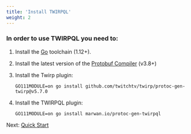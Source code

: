 ```yaml
---
title: 'Install TWIRPQL'
weight: 2
---
```



### In order to use TWIRPQL you need to:

1. Install the [Go](https://golang.org) toolchain (1.12+). 
2. Install the latest version of the [Protobuf Compiler](https://github.com/protocolbuffers/protobuf/releases) (v3.8+)
3. Install the Twirp plugin:

    `GO111MODULE=on go install github.com/twitchtv/twirp/protoc-gen-twirp@v5.7.0`

4. Install the TWIRPQL plugin:

    `GO111MODULE=on go install marwan.io/protoc-gen-twirpql`

Next: [Quick Start](/docs/quick-start)